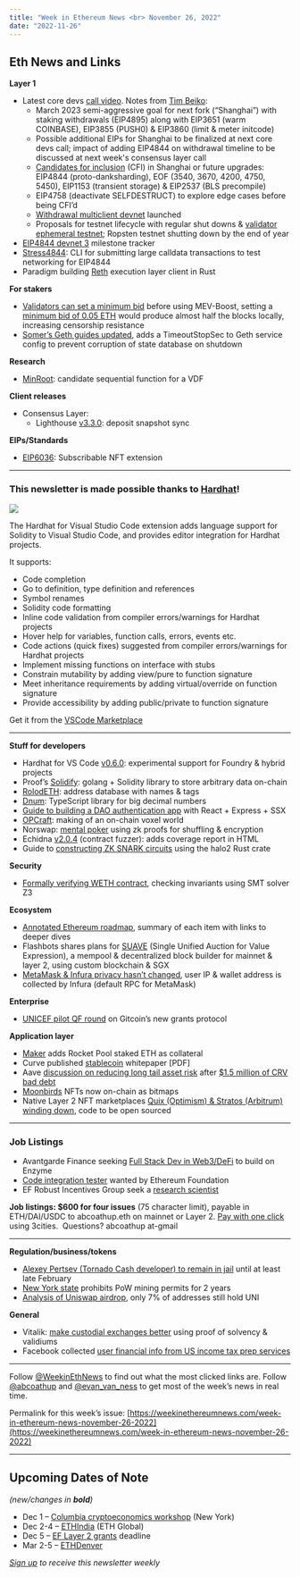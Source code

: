 ```yaml
---
title: "Week in Ethereum News <br> November 26, 2022"
date: "2022-11-26"
---
```


## **Eth News and Links**

**Layer 1**

- Latest core devs [call video](https://www.youtube.com/watch?v=HX_Zr_gVeOE&t=92s). Notes from [Tim Beiko](https://twitter.com/timbeiko/status/1595860968298672128):
    - March 2023 semi-aggressive goal for next fork (“Shanghai”) with staking withdrawals (EIP4895) along with EIP3651 (warm COINBASE), EIP3855 (PUSH0) & EIP3860 (limit & meter initcode)
    - Possible additional EIPs for Shanghai to be finalized at next core devs call; impact of adding EIP4844 on withdrawal timeline to be discussed at next week's consensus layer call
    - [Candidates for inclusion](https://github.com/ethereum/execution-specs/pull/656/files) (CFI) in Shanghai or future upgrades: EIP4844 (proto-danksharding), EOF (3540, 3670, 4200, 4750, 5450), EIP1153 (transient storage) & EIP2537 (BLS precompile)
    - EIP4758 (deactivate SELFDESTRUCT) to explore edge cases before being CFI’d
    - [Withdrawal multiclient devnet](https://twitter.com/vdWijden/status/1595386746786779137) launched
    - Proposals for testnet lifecycle with regular shut downs & [validator ephemeral testnet](https://github.com/taxmeifyoucan/ephemeral-testnet); Ropsten testnet shutting down by the end of year
- [EIP4844 devnet 3](https://notes.ethereum.org/@timbeiko/4844-devnet-3) milestone tracker
- [Stress4844](https://github.com/gakonst/stress4844#readme): CLI for submitting large calldata transactions to test networking for EIP4844
- Paradigm building [Reth](https://twitter.com/gakonst/status/1595648232226291712) execution layer client in Rust

**For stakers**

- [Validators can set a minimum bid](https://writings.flashbots.net/the-cost-of-resilience/) before using MEV-Boost, setting a [minimum bid of 0.05 ETH](https://twitter.com/vitalikbuterin/status/1595793106926014466) would produce almost half the blocks locally, increasing censorship resistance
- [Somer’s Geth guides updated](https://github.com/SomerEsat/ethereum-staking-guides/issues/6), adds a TimeoutStopSec to Geth service config to prevent corruption of state database on shutdown

**Research**

- [MinRoot](https://eprint.iacr.org/2022/1626): candidate sequential function for a VDF

**Client releases**

- Consensus Layer:
    - Lighthouse [v3.3.0](https://github.com/sigp/lighthouse/releases/tag/v3.3.0): deposit snapshot sync

**EIPs/Standards**

- [EIP6036](https://github.com/ethereum/EIPs/pull/6036/files): Subscribable NFT extension

* * *

### **This newsletter is made possible thanks to** [**Hardhat**](https://hardhat.org/)**!**

![](https://weekinethereumnews.com/wp-content/uploads/2021/06/hardhat-rectangle-1024x325.png)

The Hardhat for Visual Studio Code extension adds language support for Solidity to Visual Studio Code, and provides editor integration for Hardhat projects.

It supports:

- Code completion
- Go to definition, type definition and references
- Symbol renames
- Solidity code formatting
- Inline code validation from compiler errors/warnings for Hardhat projects
- Hover help for variables, function calls, errors, events etc.
- Code actions (quick fixes) suggested from compiler errors/warnings for Hardhat projects
- Implement missing functions on interface with stubs
- Constrain mutability by adding view/pure to function signature
- Meet inheritance requirements by adding virtual/override on function signature
- Provide accessibility by adding public/private to function signature

Get it from the [VSCode Marketplace](https://marketplace.visualstudio.com/items?itemName=NomicFoundation.hardhat-solidity)

* * *

**Stuff for developers**

- Hardhat for VS Code [v0.6.0](https://github.com/NomicFoundation/hardhat-vscode/releases/tag/v0.6.0): experimental support for Foundry & hybrid projects
- Proof’s [Solidify](https://github.com/proofxyz/solidify#readme): golang + Solidity library to store arbitrary data on-chain
- [RolodETH](https://github.com/verynifty/RolodETH#readme): address database with names & tags
- [Dnum](https://github.com/bpierre/dnum#readme): TypeScript library for big decimal numbers
- [Guide to building a DAO authentication app](https://blog.developerdao.com/getting-started-with-ssx) with React + Express + SSX
- [OPCraft](https://twitter.com/latticexyz/status/1595192315785744384): making of an on-chain voxel world
- Norswap: [mental poker](https://twitter.com/norswap/status/1594748863574732800) using zk proofs for shuffling & encryption
- Echidna [v2.0.4](https://github.com/crytic/echidna/releases/tag/v2.0.4) (contract fuzzer): adds coverage report in HTML
- Guide to [constructing ZK SNARK circuits](https://jtriley.substack.com/p/constructing-zk-snark-circuits) using the halo2 Rust crate

**Security**

- [Formally verifying WETH contract](https://www.zellic.io/blog/formal-verification-weth), checking invariants using SMT solver Z3

**Ecosystem**

- [Annotated Ethereum roadmap](https://notes.ethereum.org/@domothy/roadmap), summary of each item with links to deeper dives
- Flashbots shares plans for [SUAVE](https://writings.flashbots.net/the-future-of-mev-is-suave/) (Single Unified Auction for Value Expression), a mempool & decentralized block builder for mainnet & layer 2, using custom blockchain & SGX
- [MetaMask & Infura privacy hasn’t changed](https://twitter.com/danfinlay/status/1595848457520308224?s=20&t=4Rw-D_0WI2ruSj29uunVbA), user IP & wallet address is collected by Infura (default RPC for MetaMask)

**Enterprise**

- [UNICEF pilot QF round](https://go.gitcoin.co/blog/gitcoin-unicef-qf-collaboration-pilot) on Gitcoin’s new grants protocol

**Application layer**

- [Maker](https://twitter.com/makerdao/status/1594700128920682503) adds Rocket Pool staked ETH as collateral
- Curve published [stablecoin](https://github.com/curvefi/curve-stablecoin/blob/master/doc/curve-stablecoin.pdf) whitepaper \[PDF\]
- Aave [discussion on reducing long tail asset risk](https://governance.aave.com/t/discussion-reducing-long-tail-asset-risk/10748) after [$1.5 million of CRV bad debt](https://twitter.com/RudyKadoch/status/1595210314685071363)
- [Moonbirds](https://twitter.com/moonbirds/status/1595151996545159168) NFTs now on-chain as bitmaps
- Native Layer 2 NFT marketplaces [Quix (Optimism) & Stratos (Arbitrum) winding down](https://quixotic-labs.notion.site/quixotic-labs/A-Message-from-Quix-83fc2818b5b34b0eb042344535472415), code to be open sourced

* * *

### Job Listings

- Avantgarde Finance seeking [Full Stack Dev in Web3/DeFi](https://apply.workable.com/avantgarde-finance/j/3974DA97B8/) to build on Enzyme
- [Code integration tester](https://jobs.lever.co/ethereumfoundation/6feeb8cb-bd05-4f24-9fda-9ba3be98e5a4) wanted by Ethereum Foundation
- EF Robust Incentives Group seek a [research scientist](https://jobs.lever.co/ethereumfoundation/cd2382ec-abbd-493b-b942-b5e2a61a6c0a)

**Job listings: $600 for four issues** (75 character limit), payable in ETH/DAI/USDC to abcoathup.eth on mainnet or Layer 2. [Pay with one click](https://3cities.xyz/#/pay?c=H4sIAHqco2IAAyXOMU6EQBSA4atMqVbAgGjJuqzGmI3JrrHcDMODnQAz5L03ERsTLey9gtJop8bGUk-xt5HE4m-__A_vPbreEZRZjQAdWH58ZZeVJQLR7iAYQglFKeNYVipJ0mQR5EWYSpCRnB_F4fEijZPopJqFz5v-Z9xg3_-O1jHsTq8BGmGsyHkLCL4TS7ghce4KcWGIja1F5XDKozBEHkjs3aWJ0FuFSjOgaE1neP-jdbXRqs2IgNdGN4AvV6v5t-qct5zRzNRL3xWAZzCsGCf3LRgiqWV8GASfxKgY6ttLhGq6sBro_otdA_afygfdejLO0tM4qes_d-LI2xABAAA) using 3cities.  Questions? abcoathup at-gmail

* * *

**Regulation/business/tokens**

- [Alexey Pertsev (Tornado Cash developer) to remain in jail](https://twitter.com/provoost/status/1595063229230813186) until at least late February
- [New York state](https://gizmodo.com/new-york-crypto-crypto-mining-1849816697) prohibits PoW mining permits for 2 years
- [Analysis of Uniswap airdrop](https://dune.com/blog/uni-airdrop-analysis), only 7% of addresses still hold UNI

**General**

- Vitalik: [make custodial exchanges better](https://vitalik.ca/general/2022/11/19/proof_of_solvency.html) using proof of solvency & validiums
- Facebook collected [user financial info from US income tax prep services](https://www.theverge.com/2022/11/22/23471842/facebook-hr-block-taxact-taxslayer-info-sharing)

* * *

Follow [@WeekinEthNews](https://twitter.com/WeekInEthNews) to find out what the most clicked links are. Follow [@abcoathup](https://twitter.com/abcoathup) and [@evan\_van\_ness](https://twitter.com/evan_van_ness) to get most of the week’s news in real time.

Permalink for this week’s issue: [https://weekinethereumnews.com/week-in-ethereum-news-november-26-2022](https://weekinethereumnews.com/week-in-ethereum-news-november-26-2022)

* * *

## Upcoming Dates of Note

_(new/changes in_ **_bold_**_)_

- Dec 1 – [Columbia cryptoeconomics workshop](https://bit.ly/columbiacryptoeconomics) (New York)
- Dec 2-4 – [ETHIndia](https://ethindia.co/) (ETH Global)
- Dec 5 – [EF Layer 2 grants](https://esp.ethereum.foundation/layer-2-grants) deadline
- Mar 2-5 – [ETHDenver](https://www.ethdenver.com/)

[_Sign up_](https://weekinethereum.substack.com/subscribe#about) _to receive this newsletter weekly_
